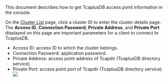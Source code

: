 
This document describes how to get TcaplusDB access point information in the console.

On the [Cluster List](https://console.cloud.tencent.com/tcaplusdb/app) page, click a cluster ID to enter the cluster details page. The **Access ID**, **Connection Password**, **Private Address**, and **Private Port** displayed on this page are important parameters for a client to connect to TcaplusDB.

- Access ID: access ID to which the cluster belongs.
- Connection Password: application password.
- Private Address: access point address of Tcapdir (TcaplusDB directory service).
- Private Port: access point port of Tcapdir (TcaplusDB directory service).
![](https://main.qcloudimg.com/raw/32352438f15b6ca048c198827b60c89f.png)

